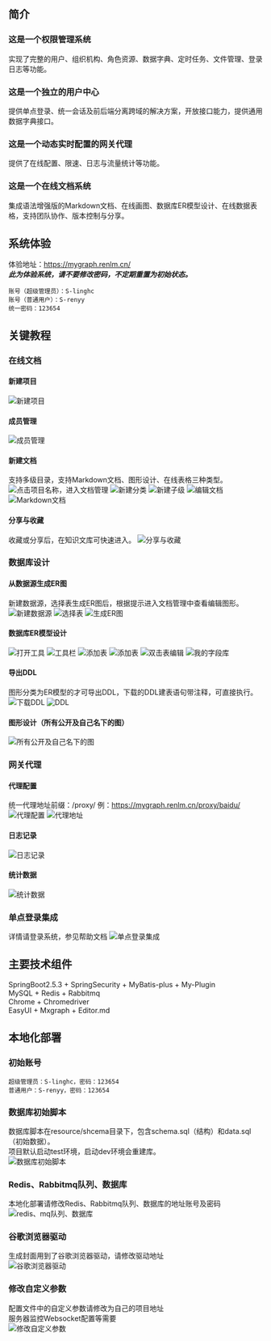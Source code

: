 ## 简介
### 这是一个权限管理系统
实现了完整的用户、组织机构、角色资源、数据字典、定时任务、文件管理、登录日志等功能。  

### 这是一个独立的用户中心
提供单点登录、统一会话及前后端分离跨域的解决方案，开放接口能力，提供通用数据字典接口。  

### 这是一个动态实时配置的网关代理
提供了在线配置、限速、日志与流量统计等功能。  

### 这是一个在线文档系统
集成语法增强版的Markdown文档、在线画图、数据库ER模型设计、在线数据表格，支持团队协作、版本控制与分享。  

## 系统体验
体验地址：<a href="https://mygraph.renlm.cn/" target="_blank">https://<span></span>mygraph.renlm.cn/</a>  
***此为体验系统，请不要修改密码，不定期重置为初始状态。***  
```
账号（超级管理员）：S-linghc  
账号（普通用户）：S-renyy  
统一密码：123654  
```

## 关键教程
### 在线文档
#### 新建项目
![新建项目](https://renlm.cn/images/demo/201.png "新建项目")

#### 成员管理
![成员管理](https://renlm.cn/images/demo/202.png "成员管理")

#### 新建文档
支持多级目录，支持Markdown文档、图形设计、在线表格三种类型。
![点击项目名称，进入文档管理](https://renlm.cn/images/demo/210.png "点击项目名称，进入文档管理")
![新建分类](https://renlm.cn/images/demo/211.png "新建分类")
![新建子级](https://renlm.cn/images/demo/212.png "新建子级")
![编辑文档](https://renlm.cn/images/demo/213.png "编辑文档")
![Markdown文档](https://renlm.cn/images/demo/214.png "Markdown文档")

#### 分享与收藏
收藏或分享后，在知识文库可快速进入。
![分享与收藏](https://renlm.cn/images/demo/215.png "分享与收藏")

### 数据库设计
#### 从数据源生成ER图
新建数据源，选择表生成ER图后，根据提示进入文档管理中查看编辑图形。
![新建数据源](https://renlm.cn/images/demo/301.png "新建数据源")
![选择表](https://renlm.cn/images/demo/302.png "选择表")
![生成ER图](https://renlm.cn/images/demo/303.png "生成ER图")

#### 数据库ER模型设计
![打开工具](https://renlm.cn/images/demo/304.png "打开工具")
![工具栏](https://renlm.cn/images/demo/305.png "工具栏")
![添加表](https://renlm.cn/images/demo/306.png "添加表")
![添加表](https://renlm.cn/images/demo/307.png "添加表")
![双击表编辑](https://renlm.cn/images/demo/308.png "双击表编辑")
![我的字段库](https://renlm.cn/images/demo/309.png "我的字段库")

#### 导出DDL
图形分类为ER模型的才可导出DDL，下载的DDL建表语句带注释，可直接执行。
![下载DDL](https://renlm.cn/images/demo/310.png "下载DDL")
![DDL](https://renlm.cn/images/demo/311.png "DDL")

#### 图形设计（所有公开及自己名下的图）
![所有公开及自己名下的图](https://renlm.cn/images/demo/312.png "所有公开及自己名下的图")

### 网关代理
#### 代理配置
统一代理地址前缀：/proxy/
例：https://mygraph.renlm.cn/proxy/baidu/
![代理配置](https://renlm.cn/images/demo/401.png "代理配置")
![代理地址](https://renlm.cn/images/demo/402.png "代理地址")

#### 日志记录
![日志记录](https://renlm.cn/images/demo/403.png "日志记录")

#### 统计数据
![统计数据](https://renlm.cn/images/demo/404.png "统计数据")

### 单点登录集成
详情请登录系统，参见帮助文档
![单点登录集成](https://renlm.cn/images/demo/501.png "单点登录集成")

## 主要技术组件
SpringBoot2.5.3 + SpringSecurity + MyBatis-plus + My-Plugin  
MySQL + Redis + Rabbitmq  
Chrome + Chromedriver  
EasyUI + Mxgraph + Editor.md  

## 本地化部署
### 初始账号
```
超级管理员：S-linghc，密码：123654
普通用户：S-renyy，密码：123654
```
### 数据库初始脚本
数据库脚本在resource/shcema目录下，包含schema.sql（结构）和data.sql（初始数据）。  
项目默认启动test环境，启动dev环境会重建库。  
![数据库初始脚本](https://renlm.cn/images/demo/100.png "数据库初始脚本")
### Redis、Rabbitmq队列、数据库
本地化部署请修改Redis、Rabbitmq队列、数据库的地址账号及密码  
![redis、mq队列、数据库](https://renlm.cn/images/demo/101.png "redis、mq队列、数据库")
### 谷歌浏览器驱动
生成封面用到了谷歌浏览器驱动，请修改驱动地址  
![谷歌浏览器驱动](https://renlm.cn/images/demo/102.png "谷歌浏览器驱动")
### 修改自定义参数
配置文件中的自定义参数请修改为自己的项目地址  
服务器监控Websocket配置等需要  
![修改自定义参数](https://renlm.cn/images/demo/103.png "修改自定义参数")
